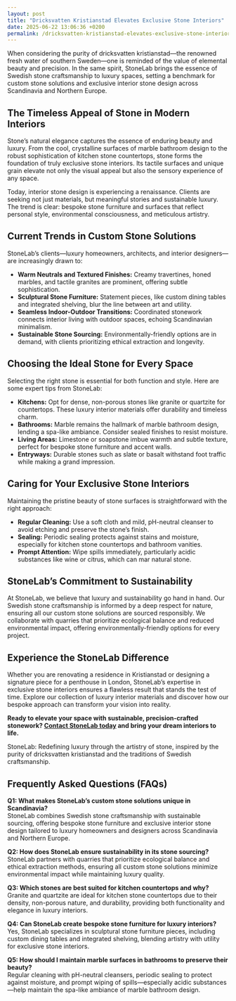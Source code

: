 ```yaml
---
layout: post
title: "Dricksvatten Kristianstad Elevates Exclusive Stone Interiors"
date: 2025-06-22 13:06:36 +0200
permalink: /dricksvatten-kristianstad-elevates-exclusive-stone-interiors/
---
```

When considering the purity of dricksvatten kristianstad—the renowned fresh water of southern Sweden—one is reminded of the value of elemental beauty and precision. In the same spirit, StoneLab brings the essence of Swedish stone craftsmanship to luxury spaces, setting a benchmark for custom stone solutions and exclusive interior stone design across Scandinavia and Northern Europe.

## The Timeless Appeal of Stone in Modern Interiors

Stone’s natural elegance captures the essence of enduring beauty and luxury. From the cool, crystalline surfaces of marble bathroom design to the robust sophistication of kitchen stone countertops, stone forms the foundation of truly exclusive stone interiors. Its tactile surfaces and unique grain elevate not only the visual appeal but also the sensory experience of any space.

Today, interior stone design is experiencing a renaissance. Clients are seeking not just materials, but meaningful stories and sustainable luxury. The trend is clear: bespoke stone furniture and surfaces that reflect personal style, environmental consciousness, and meticulous artistry.

## Current Trends in Custom Stone Solutions

StoneLab’s clients—luxury homeowners, architects, and interior designers—are increasingly drawn to:

- **Warm Neutrals and Textured Finishes:** Creamy travertines, honed marbles, and tactile granites are prominent, offering subtle sophistication.
- **Sculptural Stone Furniture:** Statement pieces, like custom dining tables and integrated shelving, blur the line between art and utility.
- **Seamless Indoor-Outdoor Transitions:** Coordinated stonework connects interior living with outdoor spaces, echoing Scandinavian minimalism.
- **Sustainable Stone Sourcing:** Environmentally-friendly options are in demand, with clients prioritizing ethical extraction and longevity.

## Choosing the Ideal Stone for Every Space

Selecting the right stone is essential for both function and style. Here are some expert tips from StoneLab:

- **Kitchens:** Opt for dense, non-porous stones like granite or quartzite for countertops. These luxury interior materials offer durability and timeless charm.
- **Bathrooms:** Marble remains the hallmark of marble bathroom design, lending a spa-like ambiance. Consider sealed finishes to resist moisture.
- **Living Areas:** Limestone or soapstone imbue warmth and subtle texture, perfect for bespoke stone furniture and accent walls.
- **Entryways:** Durable stones such as slate or basalt withstand foot traffic while making a grand impression.

## Caring for Your Exclusive Stone Interiors

Maintaining the pristine beauty of stone surfaces is straightforward with the right approach:

- **Regular Cleaning:** Use a soft cloth and mild, pH-neutral cleanser to avoid etching and preserve the stone’s finish.
- **Sealing:** Periodic sealing protects against stains and moisture, especially for kitchen stone countertops and bathroom vanities.
- **Prompt Attention:** Wipe spills immediately, particularly acidic substances like wine or citrus, which can mar natural stone.

## StoneLab’s Commitment to Sustainability

At StoneLab, we believe that luxury and sustainability go hand in hand. Our Swedish stone craftsmanship is informed by a deep respect for nature, ensuring all our custom stone solutions are sourced responsibly. We collaborate with quarries that prioritize ecological balance and reduced environmental impact, offering environmentally-friendly options for every project.

## Experience the StoneLab Difference

Whether you are renovating a residence in Kristianstad or designing a signature piece for a penthouse in London, StoneLab’s expertise in exclusive stone interiors ensures a flawless result that stands the test of time. Explore our collection of luxury interior materials and discover how our bespoke approach can transform your vision into reality.

**Ready to elevate your space with sustainable, precision-crafted stonework? [Contact StoneLab today](https://stonelab.se/) and bring your dream interiors to life.**

StoneLab: Redefining luxury through the artistry of stone, inspired by the purity of dricksvatten kristianstad and the traditions of Swedish craftsmanship.

## Frequently Asked Questions (FAQs)

**Q1: What makes StoneLab’s custom stone solutions unique in Scandinavia?**  
StoneLab combines Swedish stone craftsmanship with sustainable sourcing, offering bespoke stone furniture and exclusive interior stone design tailored to luxury homeowners and designers across Scandinavia and Northern Europe.

**Q2: How does StoneLab ensure sustainability in its stone sourcing?**  
StoneLab partners with quarries that prioritize ecological balance and ethical extraction methods, ensuring all custom stone solutions minimize environmental impact while maintaining luxury quality.

**Q3: Which stones are best suited for kitchen countertops and why?**  
Granite and quartzite are ideal for kitchen stone countertops due to their density, non-porous nature, and durability, providing both functionality and elegance in luxury interiors.

**Q4: Can StoneLab create bespoke stone furniture for luxury interiors?**  
Yes, StoneLab specializes in sculptural stone furniture pieces, including custom dining tables and integrated shelving, blending artistry with utility for exclusive stone interiors.

**Q5: How should I maintain marble surfaces in bathrooms to preserve their beauty?**  
Regular cleaning with pH-neutral cleansers, periodic sealing to protect against moisture, and prompt wiping of spills—especially acidic substances—help maintain the spa-like ambiance of marble bathroom design.

<script type="application/ld+json">
{
  "@context": "https://schema.org",
  "@type": "BlogPosting",
  "headline": "Dricksvatten Kristianstad Elevates Exclusive Stone Interiors",
  "description": "StoneLab brings the essence of Swedish stone craftsmanship to luxury spaces, setting a benchmark for custom stone solutions and exclusive interior stone design across Scandinavia and Northern Europe.",
  "author": {
    "@type": "Person",
    "name": "StoneLab"
  },
  "publisher": {
    "@type": "Person",
    "name": "StoneLab"
  },
  "datePublished": "2024-06-01",
  "mainEntityOfPage": {
    "@type": "WebPage",
    "@id": "https://stonelab.se/blog/dricksvatten-kristianstad-elevates-exclusive-stone-interiors"
  },
  "keywords": "StoneLab, custom stone solutions, interior stone design, exclusive stone interiors, Swedish stone craftsmanship, luxury interior materials, kitchen stone countertops, marble bathroom design, bespoke stone furniture, sustainable stone sourcing",
  "articleSection": "Customized stone solutions and Exclusive interior design",
  "inLanguage": "en-US"
}
</script>

<script type="application/ld+json">
{
  "@context": "https://schema.org",
  "@type": "FAQPage",
  "mainEntity": [
    {
      "@type": "Question",
      "name": "What makes StoneLab’s custom stone solutions unique in Scandinavia?",
      "acceptedAnswer": {
        "@type": "Answer",
        "text": "StoneLab combines Swedish stone craftsmanship with sustainable sourcing, offering bespoke stone furniture and exclusive interior stone design tailored to luxury homeowners and designers across Scandinavia and Northern Europe."
      }
    },
    {
      "@type": "Question",
      "name": "How does StoneLab ensure sustainability in its stone sourcing?",
      "acceptedAnswer": {
        "@type": "Answer",
        "text": "StoneLab partners with quarries that prioritize ecological balance and ethical extraction methods, ensuring all custom stone solutions minimize environmental impact while maintaining luxury quality."
      }
    },
    {
      "@type": "Question",
      "name": "Which stones are best suited for kitchen countertops and why?",
      "acceptedAnswer": {
        "@type": "Answer",
        "text": "Granite and quartzite are ideal for kitchen stone countertops due to their density, non-porous nature, and durability, providing both functionality and elegance in luxury interiors."
      }
    },
    {
      "@type": "Question",
      "name": "Can StoneLab create bespoke stone furniture for luxury interiors?",
      "acceptedAnswer": {
        "@type": "Answer",
        "text": "Yes, StoneLab specializes in sculptural stone furniture pieces, including custom dining tables and integrated shelving, blending artistry with utility for exclusive stone interiors."
      }
    },
    {
      "@type": "Question",
      "name": "How should I maintain marble surfaces in bathrooms to preserve their beauty?",
      "acceptedAnswer": {
        "@type": "Answer",
        "text": "Regular cleaning with pH-neutral cleansers, periodic sealing to protect against moisture, and prompt wiping of spills—especially acidic substances—help maintain the spa-like ambiance of marble bathroom design."
      }
    }
  ]
}
</script>